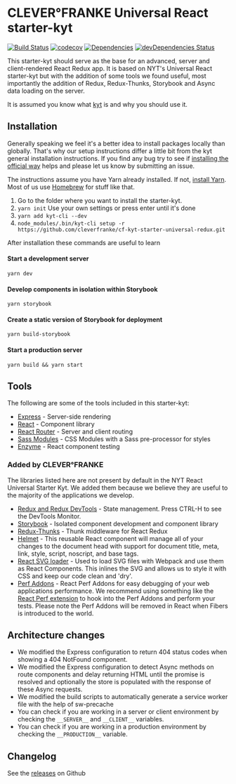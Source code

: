 # CLEVER°FRANKE Universal React starter-kyt

[![Build Status](https://travis-ci.org/cleverfranke/cf-kyt-starter-universal-redux.svg?branch=master)](https://travis-ci.org/cleverfranke/cf-kyt-starter-universal-redux) [![codecov](https://codecov.io/gh/cleverfranke/cf-kyt-starter-universal-redux/branch/master/graph/badge.svg)](https://codecov.io/gh/cleverfranke/cf-kyt-starter-universal-redux) [![Dependencies](https://david-dm.org/cleverfranke/cf-kyt-starter-universal-redux.svg)](https://david-dm.org/cleverfranke/cf-kyt-starter-universal-redux) [![devDependencies Status](https://david-dm.org/cleverfranke/cf-kyt-starter-universal-redux/dev-status.svg)](https://david-dm.org/cleverfranke/cf-kyt-starter-universal-redux?type=dev)


This starter-kyt should serve as the base for an advanced, server and client-rendered React Redux app. It is based on NYT's Universal React starter-kyt but with the addition of some tools we found useful, most importantly the addition of Redux, Redux-Thunks, Storybook and Async data loading on the server.

It is assumed you know what [kyt](https://github.com/NYTimes/kyt) is and why you should use it.

## Installation

Generally speaking we feel it's a better idea to install packages locally than globally. That's why our setup instructions differ a little bit from the kyt general installation instructions. If you find any bug try to see if [installing the official way](https://github.com/NYTimes/kyt#quick-start) helps and please let us know by submitting an issue.

The instructions assume you have Yarn already installed. If not, [install Yarn](https://yarnpkg.com/lang/en/docs/install/). Most of us use [Homebrew](https://brew.sh/) for stuff like that.

1. Go to the folder where you want to install the starter-kyt.
2. `yarn init`
Use your own settings or press enter until it's done
3. `yarn add kyt-cli --dev`
4. `node_modules/.bin/kyt-cli setup -r https://github.com/cleverfranke/cf-kyt-starter-universal-redux.git`

After installation these commands are useful to learn

#### Start a development server
`yarn dev`

#### Develop components in isolation within Storybook
`yarn storybook`

#### Create a static version of Storybook for deployment
`yarn build-storybook`

#### Start a production server
`yarn build && yarn start`


## Tools

The following are some of the tools included in this starter-kyt:

- [Express](https://expressjs.com/) - Server-side rendering
- [React](https://facebook.github.io/react/) - Component library
- [React Router](https://github.com/reactjs/react-router) - Server and client routing
- [Sass Modules](https://github.com/css-modules/css-modules) - CSS Modules with a Sass pre-processor for styles
- [Enzyme](https://github.com/airbnb/enzyme) - React component testing

### Added by CLEVER°FRANKE

The libraries listed here are not present by default in the NYT React Universal Starter Kyt. We added them because we believe they are useful to the majority of the applications we develop.

- [Redux and Redux DevTools](https://github.com/reactjs/redux) - State management. Press CTRL-H to see the DevTools Monitor.
- [Storybook](https://getstorybook.io/) - Isolated component development and component library
- [Redux-Thunks](https://github.com/gaearon/redux-thunk) - Thunk middleware for React Redux
- [Helmet](https://github.com/nfl/react-helmet) - This reusable React component will manage all of your changes to the document head with support for document title, meta, link, style, script, noscript, and base tags.
- [React SVG loader](https://github.com/boopathi/react-svg-loader) - Used to load SVG files with Webpack and use them as React Components. This inlines the SVG and allows us to style it with CSS and keep our code clean and 'dry'.
- [Perf Addons](https://www.npmjs.com/package/react-addons-perf) - React Perf Addons for easy debugging of your web applications performance. We recommend using something like the [React Perf extension](https://chrome.google.com/webstore/detail/react-perf/hacmcodfllhbnekmghgdlplbdnahmhmm) to hook into the Perf Addons and perform your tests. Please note the Perf Addons will be removed in React when Fibers is introduced to the world.

## Architecture changes
- We modified the Express configuration to return 404 status codes when showing a 404 NotFound component.
- We modified the Express configuration to detect Async methods on route components and delay returning HTML until the promise is resolved and optionally the store is populated with the response of these Async requests.
- We modified the build scripts to automatically generate a service worker file with the help of sw-precache
- You can check if you are working in a server or client environment by checking the `__SERVER__` and `__CLIENT__` variables.
- You can check if you are working in a production environment by checking the `__PRODUCTION__` variable.

## Changelog
See the [releases](https://github.com/cleverfranke/cf-kyt-starter-universal-redux/releases) on Github
